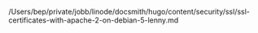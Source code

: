 /Users/bep/private/jobb/linode/docsmith/hugo/content/security/ssl/ssl-certificates-with-apache-2-on-debian-5-lenny.md